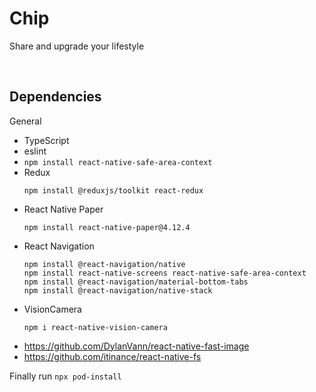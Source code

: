 # Chip
Share and upgrade your lifestyle

<br/>

## Dependencies
General
- TypeScript
- eslint
- `npm install react-native-safe-area-context`
- Redux
    ```
    npm install @reduxjs/toolkit react-redux
    ```
- React Native Paper
    ```
    npm install react-native-paper@4.12.4
    ```
- React Navigation
    ```
    npm install @react-navigation/native
    npm install react-native-screens react-native-safe-area-context
    npm install @react-navigation/material-bottom-tabs
    npm install @react-navigation/native-stack
    ```
- VisionCamera
    ```
    npm i react-native-vision-camera
    ```
- https://github.com/DylanVann/react-native-fast-image
- https://github.com/itinance/react-native-fs


Finally run `npx pod-install`
